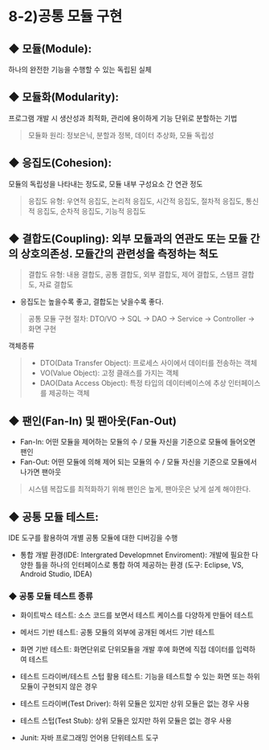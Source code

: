 # 8-2)공통 모듈 구현

## ◆ 모듈(Module): 
하나의 완전한 기능을 수행할 수 있는 독립된 실체

## ◆ 모듈화(Modularity): 
프로그램 개발 시 생산성과 최적화, 관리에 용이하게 기능 단위로 분할하는 기법

>모듈화 원리: 정보은닉, 분할과 정복, 데이터 추상화, 모듈 독립성
## ◆ 응집도(Cohesion): 
모듈의 독립성을 나타내는 정도로, 모듈 내부 구성요소 간 연관 정도

>응집도 유형: 우연적 응집도, 논리적 응집도, 시간적 응집도, 절차적 응집도, 통신적 응집도, 순차적 응집도, 기능적 응집도

## ◆ 결합도(Coupling): 외부 모듈과의 연관도 또는 모듈 간의 상호의존성. 모듈간의 관련성을 측정하는 척도

>결합도 유형: 내용 결합도, 공통 결합도, 외부 결합도, 제어 결합도, 스탬프 결합도, 자료 결합도
- 응집도는 높을수록 좋고, 결합도는 낮을수록 좋다.

>공통 모듈 구현 절차: DTO/VO → SQL → DAO → Service → Controller → 화면 구현

객체종류
>- DTO(Data Transfer Object): 프로세스 사이에서 데이터를 전송하는 객체
>- VO(Value Object): 고정 클래스를 가지는 객체
>- DAO(Data Access Object): 특정 타입의 데이터베이스에 추상 인터페이스를 제공하는 객체

## ◆ 팬인(Fan-In) 및 팬아웃(Fan-Out)

- Fan-In: 어떤 모듈을 제어하는 모듈의 수 / 모듈 자신을 기준으로 모듈에 들어오면 팬인
- Fan-Out: 어떤 모듈에 의해 제어 되는 모듈의 수 / 모듈 자신을 기준으로 모듈에서 나가면 팬아웃
>시스템 복잡도를 최적화하기 위해 팬인은 높게, 팬아웃은 낮게 설계 해야한다.

## ◆ 공통 모듈 테스트: 
IDE 도구를 활용하여 개별 공통 모듈에 대한 디버깅을 수행

- 통합 개발 환경(IDE: Intergrated Developmnet Enviroment): 개발에 필요한 다양한 틀을 하나의 인터페이스로 통합 하여 제공하는 환경 (도구: Eclipse, VS, Android Studio, IDEA)
### ◆ 공통 모듈 테스트 종류

- 화이트박스 테스트: 소스 코드를 보면서 테스트 케이스를 다양하게 만들어 테스트
- 메서드 기반 테스트: 공통 모듈의 외부에 공개된 메서드 기반 테스트
- 화면 기반 테스트: 화면단위로 단위모듈을 개발 후에 화면에 직접 데이터를 입력하여 테스트
- 테스트 드라이버/테스트 스텁 활용 테스트: 기능을 테스트할 수 있는 화면 또는 하위 모듈이 구현되지 않은 경우
- 테스트 드라이버(Test Driver): 하위 모듈은 있지만 상위 모듈은 없는 경우 사용
- 테스트 스텁(Test Stub): 상위 모듈은 있지만 하위 모듈은 없는 경우 사용

- Junit: 자바 프로그래밍 언어용 단위테스트 도구
